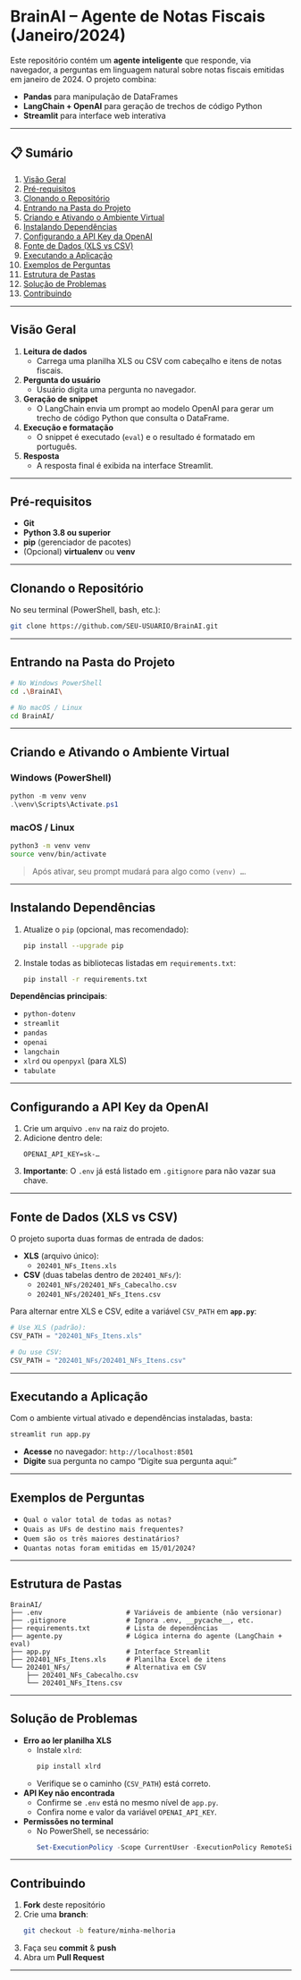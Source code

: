 # BrainAI – Agente de Notas Fiscais (Janeiro/2024)

Este repositório contém um **agente inteligente** que responde, via navegador, a perguntas em linguagem natural sobre notas fiscais emitidas em janeiro de 2024. O projeto combina:

- **Pandas** para manipulação de DataFrames  
- **LangChain + OpenAI** para geração de trechos de código Python  
- **Streamlit** para interface web interativa  

---

## 📋 Sumário

1. [Visão Geral](#visão-geral)  
2. [Pré-requisitos](#pré-requisitos)  
3. [Clonando o Repositório](#clonando-o-repositório)  
4. [Entrando na Pasta do Projeto](#entrando-na-pasta-do-projeto)  
5. [Criando e Ativando o Ambiente Virtual](#criando-e-ativando-o-ambiente-virtual)  
6. [Instalando Dependências](#instalando-dependências)  
7. [Configurando a API Key da OpenAI](#configurando-a-api-key-da-openai)  
8. [Fonte de Dados (XLS vs CSV)](#fonte-de-dados-xls-vs-csv)  
9. [Executando a Aplicação](#executando-a-aplicação)  
10. [Exemplos de Perguntas](#exemplos-de-perguntas)  
11. [Estrutura de Pastas](#estrutura-de-pastas)  
12. [Solução de Problemas](#solução-de-problemas)  
13. [Contribuindo](#contribuindo)  

---

## Visão Geral

1. **Leitura de dados**  
   - Carrega uma planilha XLS ou CSV com cabeçalho e itens de notas fiscais.  
2. **Pergunta do usuário**  
   - Usuário digita uma pergunta no navegador.  
3. **Geração de snippet**  
   - O LangChain envia um prompt ao modelo OpenAI para gerar um trecho de código Python que consulta o DataFrame.  
4. **Execução e formatação**  
   - O snippet é executado (`eval`) e o resultado é formatado em português.  
5. **Resposta**  
   - A resposta final é exibida na interface Streamlit.  

---

## Pré-requisitos

- **Git**  
- **Python 3.8 ou superior**  
- **pip** (gerenciador de pacotes)  
- (Opcional) **virtualenv** ou **venv**  

---

## Clonando o Repositório

No seu terminal (PowerShell, bash, etc.):

```bash
git clone https://github.com/SEU-USUARIO/BrainAI.git
```

---

## Entrando na Pasta do Projeto

```bash
# No Windows PowerShell
cd .\BrainAI\

# No macOS / Linux
cd BrainAI/
```

---

## Criando e Ativando o Ambiente Virtual

### Windows (PowerShell)

```powershell
python -m venv venv
.\venv\Scripts\Activate.ps1
```

### macOS / Linux

```bash
python3 -m venv venv
source venv/bin/activate
```

> Após ativar, seu prompt mudará para algo como `(venv) …`.

---

## Instalando Dependências

1. Atualize o `pip` (opcional, mas recomendado):

   ```bash
   pip install --upgrade pip
   ```

2. Instale todas as bibliotecas listadas em `requirements.txt`:

   ```bash
   pip install -r requirements.txt
   ```

**Dependências principais**:

- `python-dotenv`  
- `streamlit`  
- `pandas`  
- `openai`  
- `langchain`  
- `xlrd` ou `openpyxl` (para XLS)  
- `tabulate`  

---

## Configurando a API Key da OpenAI

1. Crie um arquivo `.env` na raiz do projeto.  
2. Adicione dentro dele:
   ```dotenv
   OPENAI_API_KEY=sk-…
   ```
3. **Importante**: O `.env` já está listado em `.gitignore` para não vazar sua chave.

---

## Fonte de Dados (XLS vs CSV)

O projeto suporta duas formas de entrada de dados:

- **XLS** (arquivo único):  
  - `202401_NFs_Itens.xls`  
- **CSV** (duas tabelas dentro de `202401_NFs/`):  
  - `202401_NFs/202401_NFs_Cabecalho.csv`  
  - `202401_NFs/202401_NFs_Itens.csv`  

Para alternar entre XLS e CSV, edite a variável `CSV_PATH` em **`app.py`**:

```python
# Use XLS (padrão):
CSV_PATH = "202401_NFs_Itens.xls"

# Ou use CSV:
CSV_PATH = "202401_NFs/202401_NFs_Itens.csv"
```

---

## Executando a Aplicação

Com o ambiente virtual ativado e dependências instaladas, basta:

```bash
streamlit run app.py
```

- **Acesse** no navegador: `http://localhost:8501`  
- **Digite** sua pergunta no campo “Digite sua pergunta aqui:”  

---

## Exemplos de Perguntas

- `Qual o valor total de todas as notas?`  
- `Quais as UFs de destino mais frequentes?`  
- `Quem são os três maiores destinatários?`  
- `Quantas notas foram emitidas em 15/01/2024?`  

---

## Estrutura de Pastas

```
BrainAI/
├── .env                     # Variáveis de ambiente (não versionar)
├── .gitignore               # Ignora .env, __pycache__, etc.
├── requirements.txt         # Lista de dependências
├── agente.py                # Lógica interna do agente (LangChain + eval)
├── app.py                   # Interface Streamlit
├── 202401_NFs_Itens.xls     # Planilha Excel de itens
└── 202401_NFs/              # Alternativa em CSV
    ├── 202401_NFs_Cabecalho.csv
    └── 202401_NFs_Itens.csv
```

---

## Solução de Problemas

- **Erro ao ler planilha XLS**  
  - Instale `xlrd`:  
    ```bash
    pip install xlrd
    ```  
  - Verifique se o caminho (`CSV_PATH`) está correto.  
- **API Key não encontrada**  
  - Confirme se `.env` está no mesmo nível de `app.py`.  
  - Confira nome e valor da variável `OPENAI_API_KEY`.  
- **Permissões no terminal**  
  - No PowerShell, se necessário:  
    ```powershell
    Set-ExecutionPolicy -Scope CurrentUser -ExecutionPolicy RemoteSigned
    ```

---

## Contribuindo

1. **Fork** deste repositório  
2. Crie uma **branch**:  
   ```bash
   git checkout -b feature/minha-melhoria
   ```
3. Faça seu **commit** & **push**  
4. Abra um **Pull Request**  

---
